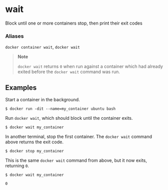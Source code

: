 # wait

<!---MARKER_GEN_START-->
Block until one or more containers stop, then print their exit codes

### Aliases

`docker container wait`, `docker wait`


<!---MARKER_GEN_END-->

> **Note**
>
> `docker wait` returns `0` when run against a container which had already
> exited before the `docker wait` command was run.

## Examples

Start a container in the background.

```console
$ docker run -dit --name=my_container ubuntu bash
```

Run `docker wait`, which should block until the container exits.

```console
$ docker wait my_container
```

In another terminal, stop the first container. The `docker wait` command above
returns the exit code.

```console
$ docker stop my_container
```

This is the same `docker wait` command from above, but it now exits, returning
`0`.

```console
$ docker wait my_container

0
```
